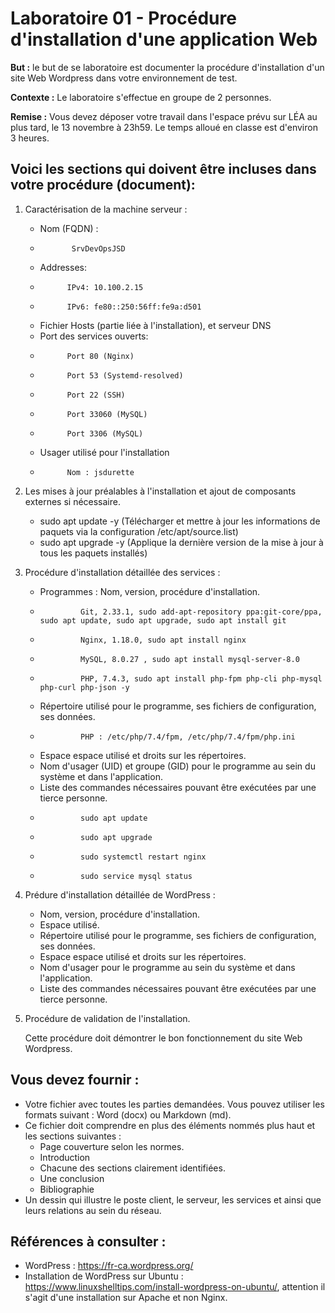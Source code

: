 # Laboratoire 01 - Procédure d'installation d'une application Web



**But :** le but de se laboratoire est documenter la procédure d'installation d'un site Web Wordpress dans votre environnement de test.



**Contexte :** Le laboratoire s'effectue en groupe de 2 personnes.


**Remise :** Vous devez déposer votre travail dans l'espace prévu sur LÉA au plus tard, le 13 novembre à 23h59.
Le temps alloué en classe est d'environ 3 heures.


## Voici les sections qui doivent être incluses dans votre procédure (document):



1. Caractérisation de la machine serveur :
   
   - Nom (FQDN) : 
   -            SrvDevOpsJSD
   - Addresses:
   -           IPv4: 10.100.2.15
   -           IPv6: fe80::250:56ff:fe9a:d501
   - Fichier Hosts (partie liée à l'installation), et serveur DNS
   - Port des services ouverts:
   -           Port 80 (Nginx)
   -           Port 53 (Systemd-resolved)
   -           Port 22 (SSH)
   -           Port 33060 (MySQL)
   -           Port 3306 (MySQL)
   - Usager utilisé pour l'installation
   -           Nom : jsdurette



2. Les mises à jour préalables à l'installation et ajout de composants externes si nécessaire.
   -  sudo apt update -y (Télécharger et mettre à jour les informations de paquets via la configuration /etc/apt/source.list)
   -  sudo apt upgrade -y (Applique la dernière version de la mise à jour à tous les paquets installés)



3. Procédure d'installation détaillée des services :
   
   - Programmes : Nom, version, procédure d'installation.
   -              Git, 2.33.1, sudo add-apt-repository ppa:git-core/ppa, sudo apt update, sudo apt upgrade, sudo apt install git
   -              Nginx, 1.18.0, sudo apt install nginx
   -              MySQL, 8.0.27 , sudo apt install mysql-server-8.0
   -              PHP, 7.4.3, sudo apt install php-fpm php-cli php-mysql php-curl php-json -y
  
   - Répertoire utilisé pour le programme, ses fichiers de configuration, ses données.
   -              PHP : /etc/php/7.4/fpm, /etc/php/7.4/fpm/php.ini 
   - Espace espace utilisé et droits sur les répertoires.
   - Nom d'usager (UID) et groupe (GID) pour le programme au sein du système et dans l'application.
   - Liste des commandes nécessaires pouvant être exécutées par une tierce personne.
   -              sudo apt update
   -              sudo apt upgrade
   -              sudo systemctl restart nginx 
   -              sudo service mysql status



4. Prédure d'installation détaillée de WordPress :
   
   - Nom, version, procédure d'installation.
   - Espace utilisé.
   - Répertoire utilisé pour le programme, ses fichiers de configuration, ses données.
   - Espace espace utilisé et droits sur les répertoires.
   - Nom d'usager pour le programme au sein du système et dans l'application.
   - Liste des commandes nécessaires pouvant être exécutées par une tierce personne.



5. Procédure de validation de l'installation.



   Cette procédure doit démontrer le bon fonctionnement du site Web Wordpress.



## Vous devez fournir :



- Votre fichier avec toutes les parties demandées. Vous pouvez utiliser les formats suivant : Word (docx) ou Markdown (md).
- Ce fichier doit comprendre en plus des éléments nommés plus haut et les sections suivantes :
    - Page couverture selon les normes.
    - Introduction
    - Chacune des sections clairement identifiées.
    - Une conclusion
    - Bibliographie
- Un dessin qui illustre le poste client, le serveur, les services et ainsi que leurs relations au sein du réseau.



## Références à consulter :

- WordPress : https://fr-ca.wordpress.org/
- Installation de WordPress sur Ubuntu : https://www.linuxshelltips.com/install-wordpress-on-ubuntu/, attention il s'agit d'une installation sur Apache et non Nginx.
